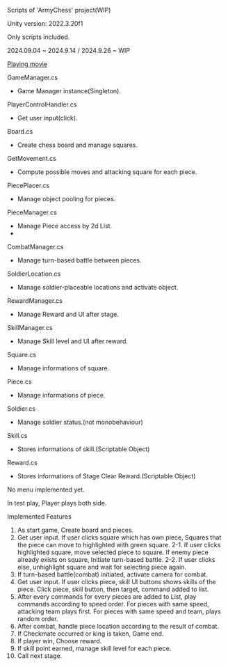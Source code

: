 Scripts of 'ArmyChess' project(WIP)

Unity version: 2022.3.20f1

Only scripts included.

2024.09.04 ~ 2024.9.14 / 2024.9.26 ~ WIP

[Playing movie](https://youtu.be/c_92I434w34)

GameManager.cs
 - Game Manager instance(Singleton).

PlayerControlHandler.cs
 - Get user input(click).


Board.cs
 - Create chess board and manage squares.

GetMovement.cs
 - Compute possible moves and attacking square for each piece.

PiecePlacer.cs
 - Manage object pooling for pieces.

PieceManager.cs
 - Manage Piece access by 2d List.
 - 

CombatManager.cs
 - Manage turn-based battle between pieces.

SoldierLocation.cs
 - Manage soldier-placeable locations and activate object.


RewardManager.cs
 - Manage Reward and UI after stage.

SkillManager.cs
 - Manage Skill level and UI after reward.


Square.cs
 - Manage informations of square.

Piece.cs
 - Manage informations of piece.


Soldier.cs
 - Manage soldier status.(not monobehaviour)

Skill.cs
 - Stores informations of skill.(Scriptable Object)

Reward.cs
 - Stores informations of Stage Clear Reward.(Scriptable Object)


No menu implemented yet.

In test play, Player plays both side.

Implemented Features

1. As start game, Create board and pieces.
2. Get user input. If user clicks square which has own piece, Squares that the piece can move to highlighted with green square.
2-1. If user clicks highlighted square, move selected piece to square. If enemy piece already exists on square, Initiate turn-based battle.
2-2. If user clicks else, unhighlight square and wait for selecting piece again.
3. If turn-based battle(combat) initiated, activate camera for combat. 
4. Get user input. If user clicks piece, skill UI buttons shows skills of the piece. Click piece, skill button, then target, command added to list.
5. After every commands for every pieces are added to List, play commands according to speed order. For pieces with same speed, attacking team plays first. For pieces with same speed and team, plays random order.
6. After combat, handle piece location according to the result of combat.
7. If Checkmate occurred or king is taken, Game end.
8. If player win, Choose reward.
9. If skill point earned, manage skill level for each piece.
10. Call next stage.
